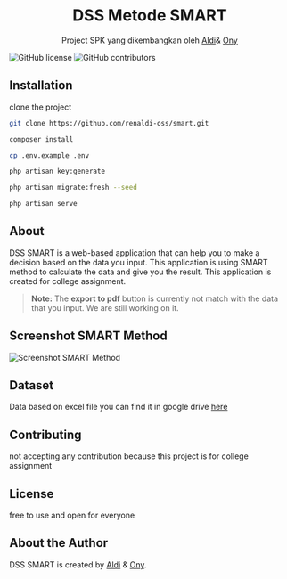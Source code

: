 <h1 align="center">DSS Metode SMART</h1>
<p align="center">Project SPK yang dikembangkan oleh <a href="https://github.com/renaldi-oss"> Aldi</a>& <a href="https://github.com/onynovianti"> Ony</a> </p>
<p align="center">

![GitHub license](https://img.shields.io/github/license/Naereen/StrapDown.js.svg)
![GitHub contributors](https://img.shields.io/github/contributors/renaldi-oss/smart.svg)

</p>

## Installation
clone the project
```bash
git clone https://github.com/renaldi-oss/smart.git  
```
```bash
composer install
```
```bash
cp .env.example .env
```
```bash
php artisan key:generate
```
```bash
php artisan migrate:fresh --seed
```
```bash
php artisan serve
```

## About
DSS SMART is a web-based application that can help you to make a decision based on the data you input. This application is using SMART method to calculate the data and give you the result. This application is created for college assignment.
> **Note:** The **export to pdf** button is currently not match with the data that you input. We are still working on it.

## Screenshot SMART Method
![Screenshot SMART Method](https://user-images.githubusercontent.com/73483996/137630787-1b6b8b9a-4b9a-4b0a-8b0a-2b0b0b0b0b0b.png)

## Dataset
Data based on excel file you can find it in google drive <a href="https://docs.google.com/spreadsheets/d/1SBPqudjSR2Atde_ZuHN7WRjummOgMItF/edit?usp=share_link&ouid=104273544754647004878&rtpof=true&sd=true ">here</a>

## Contributing
not accepting any contribution because this project is for college assignment

## License
free to use and open for everyone

## About the Author
DSS SMART is created by <a href="https://www.linkedin.com/in/reynaldi-fakhri-pratama-264575208/">Aldi</a> & <a href="https://www.linkedin.com/in/onynovianti/">Ony</a>. 